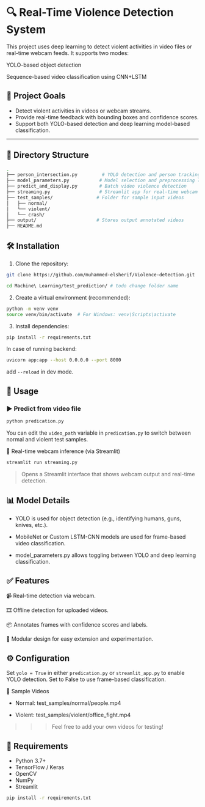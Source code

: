 # 🔍 Real-Time Violence Detection System

This project uses deep learning to detect violent activities in video files or real-time webcam feeds. It supports two modes:

YOLO-based object detection

Sequence-based video classification using CNN+LSTM

## 🎯 Project Goals

- Detect violent activities in videos or webcam streams.
- Provide real-time feedback with bounding boxes and confidence scores.
- Support both YOLO-based detection and deep learning model-based classification.

---

## 📁 Directory Structure

```bash
.
├── person_intersection.py         # YOLO detection and person tracking utilities
├── model_parameters.py           # Model selection and preprocessing logic
├── predict_and_display.py        # Batch video violence detection
├── streaming.py                  # Streamlit app for real-time webcam inference
├── test_samples/                # Folder for sample input videos
│   ├── normal/
│   └── violent/
│   └── crash/
├── output/                      # Stores output annotated videos
├── README.md
```

## 🛠️ Installation

1. Clone the repository:
```bash
git clone https://github.com/muhammed-elsherif/Violence-detection.git
```
```bash
cd Machine\ Learning/test_prediction/ # todo change folder name
```

2. Create a virtual environment (recommended):

```bash
python -m venv venv
source venv/bin/activate  # For Windows: venv\Scripts\activate
```

3. Install dependencies:
```bash
pip install -r requirements.txt
```
In case of running backend:
```bash
uvicorn app:app --host 0.0.0.0 --port 8000
```
add `--reload` in dev mode.

## 🚀 Usage
### ▶️ Predict from video file
```bash
python predication.py
```
You can edit the `video_path` variable in `predication.py` to switch between normal and violent test samples.

🎥 Real-time webcam inference (via Streamlit)
```bash
streamlit run streaming.py
```
> Opens a Streamlit interface that shows webcam output and real-time detection.

## 📊 Model Details
- YOLO is used for object detection (e.g., identifying humans, guns, knives, etc.).

- MobileNet or Custom LSTM-CNN models are used for frame-based video classification.

- model_parameters.py allows toggling between YOLO and deep learning classification.

## ✅ Features
📹 Real-time detection via webcam.

🎞️ Offline detection for uploaded videos.

📦 Annotates frames with confidence scores and labels.

🧠 Modular design for easy extension and experimentation.

## ⚙️ Configuration
Set `yolo = True` in either `predication.py` or `streamlit_app.py` to enable YOLO detection. Set to False to use frame-based classification.

🧪 Sample Videos
- Normal: test_samples/normal/people.mp4

- Violent: test_samples/violent/office_fight.mp4

>>> Feel free to add your own videos for testing!

## 📌 Requirements
- Python 3.7+
- TensorFlow / Keras
- OpenCV
- NumPy
- Streamlit

```bash
pip install -r requirements.txt
```
